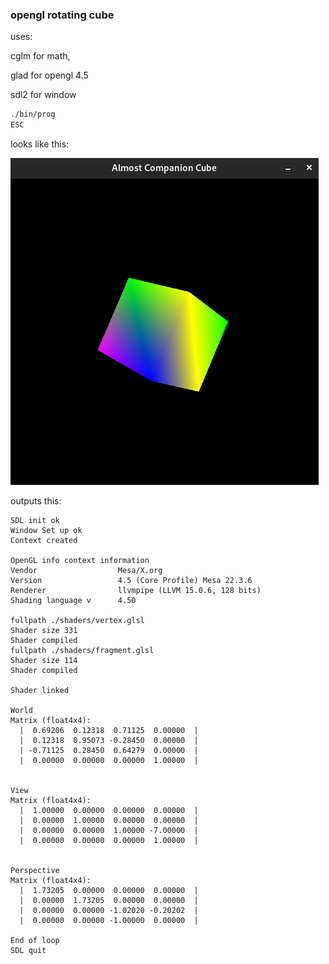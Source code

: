 ### opengl rotating cube

uses: 

cglm for math, 

glad for opengl 4.5

sdl2 for window

```bash
./bin/prog
ESC 
```

looks like this:

![opengl cube](https://github.com/turriform/opengl_cube/blob/main/cube.png)

outputs this:

```
SDL init ok
Window Set up ok
Context created

OpenGL info context information
Vendor                  Mesa/X.org
Version                 4.5 (Core Profile) Mesa 22.3.6
Renderer                llvmpipe (LLVM 15.0.6, 128 bits)
Shading language v      4.50

fullpath ./shaders/vertex.glsl 
Shader size 331
Shader compiled
fullpath ./shaders/fragment.glsl 
Shader size 114
Shader compiled

Shader linked

World
Matrix (float4x4): 
  |  0.69206  0.12318  0.71125  0.00000  |
  |  0.12318  0.95073 -0.28450  0.00000  |
  | -0.71125  0.28450  0.64279  0.00000  |
  |  0.00000  0.00000  0.00000  1.00000  |


View
Matrix (float4x4): 
  |  1.00000  0.00000  0.00000  0.00000  |
  |  0.00000  1.00000  0.00000  0.00000  |
  |  0.00000  0.00000  1.00000 -7.00000  |
  |  0.00000  0.00000  0.00000  1.00000  |


Perspective
Matrix (float4x4): 
  |  1.73205  0.00000  0.00000  0.00000  |
  |  0.00000  1.73205  0.00000  0.00000  |
  |  0.00000  0.00000 -1.02020 -0.20202  |
  |  0.00000  0.00000 -1.00000  0.00000  |

End of loop 
SDL quit
```






